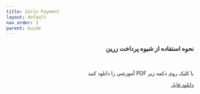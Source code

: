 ```yaml
---
title: Zarin Payment
layout: default
nav_order: 3
parent: Guide
---
```



<head>
    <meta charset="utf-8">
    <link rel="stylesheet" href="https://b3h1z.github.io/HidyBot-Docs/assets/css/style.css">
</head>
<div dir="rtl">

<h3>نحوه استفاده از شیوه پرداخت زرین</h3>
<br>
<p>با کلیک روی دکمه زیر PDF آموزشی را دانلود کنید</p>
<p>
<a href="https://b3h1z.github.io/HidyBot-Docs/assets/pdf/guide/zarin_voucher_setup.pdf" download>دانلود فایل</a>
</p>